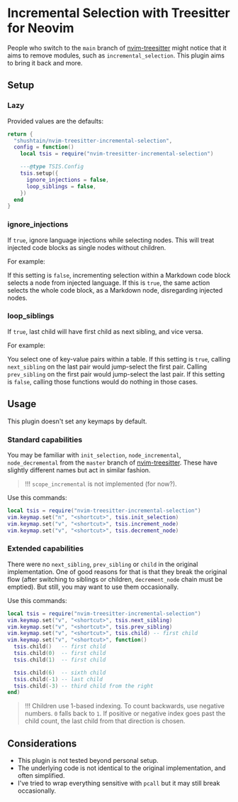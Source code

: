 # Incremental Selection with Treesitter for Neovim

People who switch to the `main` branch of [nvim-treesitter](https://github.com/nvim-treesitter/nvim-treesitter) might notice that it aims to remove modules, such as `incremental_selection`. This plugin aims to bring it back and more.

## Setup

### Lazy

Provided values are the defaults:

```lua
return {
  "shushtain/nvim-treesitter-incremental-selection",
  config = function()
    local tsis = require("nvim-treesitter-incremental-selection")

    ---@type TSIS.Config
    tsis.setup({
      ignore_injections = false,
      loop_siblings = false,
    })
  end
}
```

### ignore_injections

If `true`, ignore language injections while selecting nodes. This will treat injected code blocks as single nodes without children.

For example:

If this setting is `false`, incrementing selection within a Markdown code block selects a node from injected language. If this is `true`, the same action selects the whole code block, as a Markdown node, disregarding injected nodes.

### loop_siblings

If `true`, last child will have first child as next sibling, and vice versa.

For example:

You select one of key-value pairs within a table. If this setting is `true`, calling `next_sibling` on the last pair would jump-select the first pair. Calling `prev_sibling` on the first pair would jump-select the last pair. If this setting is `false`, calling those functions would do nothing in those cases.

## Usage

This plugin doesn't set any keymaps by default.

### Standard capabilities

You may be familiar with `init_selection`, `node_incremental`, `node_decremental` from the `master` branch of [nvim-treesitter](https://github.com/nvim-treesitter/nvim-treesitter). These have slightly different names but act in similar fashion.

> !!! `scope_incremental` is not implemented (for now?).

Use this commands:

```lua
local tsis = require("nvim-treesitter-incremental-selection")
vim.keymap.set("n", "<shortcut>", tsis.init_selection)
vim.keymap.set("v", "<shortcut>", tsis.increment_node)
vim.keymap.set("v", "<shortcut>", tsis.decrement_node)
```

### Extended capabilities

There were no `next_sibling`, `prev_sibling` or `child` in the original implementation. One of good reasons for that is that they break the original flow (after switching to siblings or children, `decrement_node` chain must be emptied). But still, you may want to use them occasionally.

Use this commands:

```lua
local tsis = require("nvim-treesitter-incremental-selection")
vim.keymap.set("v", "<shortcut>", tsis.next_sibling)
vim.keymap.set("v", "<shortcut>", tsis.prev_sibling)
vim.keymap.set("v", "<shortcut>", tsis.child) -- first child
vim.keymap.set("v", "<shortcut>", function()
  tsis.child()   -- first child
  tsis.child(0)  -- first child
  tsis.child(1)  -- first child

  tsis.child(6)  -- sixth child
  tsis.child(-1) -- last child
  tsis.child(-3) -- third child from the right
end)
```

> !!! Children use 1-based indexing. To count backwards, use negative numbers. `0` falls back to `1`. If positive or negative index goes past the child count, the last child from that direction is chosen.

## Considerations

- This plugin is not tested beyond personal setup.
- The underlying code is not identical to the original implementation, and often simplified.
- I've tried to wrap everything sensitive with `pcall` but it may still break occasionally.
